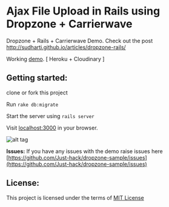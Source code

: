 Ajax File Upload in Rails using Dropzone + Carrierwave
======================================================

Dropzone + Rails + Carrierwave Demo. Check out the post http://sudharti.github.io/articles/dropzone-rails/

Working [demo](https://shrouded-beyond-2562.herokuapp.com/). [ Heroku + Cloudinary ]

Getting started:
---------------
clone or fork this project

Run ```rake db:migrate```

Start the server using ```rails server```

Visit [localhost:3000](http://localhost:3000) in your browser.

![alt tag](https://cloud.githubusercontent.com/assets/1825853/5156162/d1e0a5c2-7273-11e4-8a77-b7f15b05fc0f.png)


**Issues:**
If you have any issues with the demo raise issues here [https://github.com/Just-hack/dropzone-sample/issues](https://github.com/Just-hack/dropzone-sample/issues)

License:
--------
This project is licensed under the terms of [MIT License](https://github.com/Just-hack/dropzone-sample/blob/master/LICENSE)
